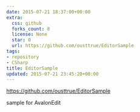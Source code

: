```yaml
---
date: 2015-07-21 18:37:00+00:00
extra:
  css: github
  forks_count: 0
  license: None
  star: 0
  url: https://github.com/ousttrue/EditorSample
tags:
- repository
- CSharp
title: EditorSample
updated: 2015-07-21 23:45:20+00:00
---
```


<https://github.com/ousttrue/EditorSample>

sample for AvalonEdit

